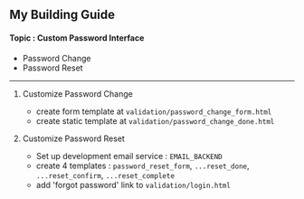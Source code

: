 ##  My Building Guide

#### Topic : Custom Password Interface
- Password Change
- Password Reset
---

1. Customize Password Change
    - create form template at `validation/password_change_form.html`
    - create static template at `validation/password_change_done.html`

2. Customize Password Reset
    - Set up development email service : `EMAIL_BACKEND`
    - create 4 templates : `password_reset_form`, `...reset_done`, `...reset_confirm`, `...reset_complete`
    - add 'forgot password' link to `validation/login.html`